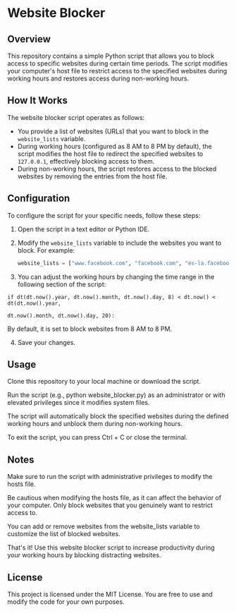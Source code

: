 # Website Blocker

## Overview

This repository contains a simple Python script that allows you to block access to specific websites during certain time periods. The script modifies your computer's host file to restrict access to the specified websites during working hours and restores access during non-working hours.

## How It Works

The website blocker script operates as follows:

- You provide a list of websites (URLs) that you want to block in the `website_lists` variable.
- During working hours (configured as 8 AM to 8 PM by default), the script modifies the host file to redirect the specified websites to `127.0.0.1`, effectively blocking access to them.
- During non-working hours, the script restores access to the blocked websites by removing the entries from the host file.

## Configuration

To configure the script for your specific needs, follow these steps:

1. Open the script in a text editor or Python IDE.

2. Modify the `website_lists` variable to include the websites you want to block. For example:

   ```python
   website_lists = ["www.facebook.com", "facebook.com", "es-la.facebook.com"]
   
3. You can adjust the working hours by changing the time range in the following section of the script:
```
if dt(dt.now().year, dt.now().month, dt.now().day, 8) < dt.now() < dt(dt.now().year,
                                                                    dt.now().month, dt.now().day, 20):
```
By default, it is set to block websites from 8 AM to 8 PM.

4. Save your changes.

## Usage
Clone this repository to your local machine or download the script.

Run the script (e.g., python website_blocker.py) as an administrator or with elevated privileges since it modifies system files.

The script will automatically block the specified websites during the defined working hours and unblock them during non-working hours.

To exit the script, you can press Ctrl + C or close the terminal.

## Notes
Make sure to run the script with administrative privileges to modify the hosts file.

Be cautious when modifying the hosts file, as it can affect the behavior of your computer. Only block websites that you genuinely want to restrict access to.

You can add or remove websites from the website_lists variable to customize the list of blocked websites.

That's it! Use this website blocker script to increase productivity during your working hours by blocking distracting websites.

## License

This project is licensed under the MIT License. You are free to use and modify the code for your own purposes.
